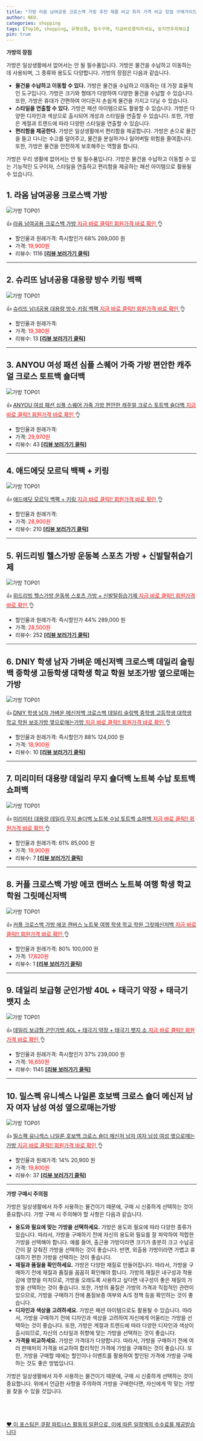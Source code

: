```yaml
---
title: "가방 라옴 남여공용 크로스백 가방 추천 제품 비교 최저 가격 비교 장점 구매가이드"
author: NEO.
categories: shopping
tags: [Top10, shopping, 유행상품, 필수구매, 지금바로클릭하세요, 놓치면후회해요]
pin: true
---
```

**가방의 장점**

가방은 일상생활에서 없어서는 안 될 필수품입니다. 가방은 물건을 수납하고 이동하는 데 사용되며, 그 종류와 용도도 다양합니다. 가방의 장점은 다음과 같습니다.

* **물건을 수납하고 이동할 수 있다.** 가방은 물건을 수납하고 이동하는 데 가장 효율적인 도구입니다. 가방은 크기와 형태가 다양하여 다양한 물건을 수납할 수 있습니다. 또한, 가방은 휴대가 간편하여 어디든지 손쉽게 물건을 가지고 다닐 수 있습니다.
* **스타일을 연출할 수 있다.** 가방은 패션 아이템으로도 활용할 수 있습니다. 가방은 다양한 디자인과 색상으로 출시되어 개성과 스타일을 연출할 수 있습니다. 또한, 가방은 계절과 트렌드에 따라 다양한 스타일을 연출할 수 있습니다.
* **편리함을 제공한다.** 가방은 일상생활에서 편리함을 제공합니다. 가방은 손으로 물건을 들고 다니는 수고를 덜어주고, 물건을 분실하거나 잃어버릴 위험을 줄여줍니다. 또한, 가방은 물건을 안전하게 보호해주는 역할을 합니다.

가방은 우리 생활에 없어서는 안 될 필수품입니다. 가방은 물건을 수납하고 이동할 수 있는 기능적인 도구이자, 스타일을 연출하고 편리함을 제공하는 패션 아이템으로 활용될 수 있습니다.

   

## 1. 라옴 남여공용 크로스백 가방

![가방 TOP01](https://thumbnail7.coupangcdn.com/thumbnails/remote/490x490ex/image/vendor_inventory/6bdd/df576542fc115d59cde65dfdd2b642ac58eaad6e3091c1ed16a7a10df352.png)


👍 [라옴 남여공용 크로스백 가방 <font color=red> 지금 바로 클릭!! 회원가격 바로 확인 </font> ](https://link.coupang.com/re/AFFSDP?lptag=AF3617701&subid=GithubCoopas&pageKey=7553268193&traceid=V0-153&itemId=19883116337&vendorItemId=86889618504) 👌 


- 할인율과 원래가격: 즉시할인가 68%  269,000   원
- 가격: <span style='color:red'>19,900원</span>
- 리뷰수: 1116  [**[리뷰 보러가기 클릭]**](https://link.coupang.com/re/AFFSDP?lptag=AF3617701&subid=GithubCoopas&pageKey=7553268193&traceid=V0-153&itemId=19883116337&vendorItemId=86889618504)

---


   

## 2. 슈리뜨 남녀공용 대용량 방수 키링 백팩

![가방 TOP01](https://thumbnail10.coupangcdn.com/thumbnails/remote/490x490ex/image/vendor_inventory/f375/8429104371cc84040d4d84b302f79c9ef26fdbf56c7944fe4165ea6fade3.png)


👍 [슈리뜨 남녀공용 대용량 방수 키링 백팩 <font color=red> 지금 바로 클릭!! 회원가격 바로 확인 </font> ](https://link.coupang.com/re/AFFSDP?lptag=AF3617701&subid=GithubCoopas&pageKey=6481843215&traceid=V0-153&itemId=14192825957&vendorItemId=81438491695) 👌 


- 할인율과 원래가격: 
- 가격: <span style='color:red'>19,380원</span>
- 리뷰수: 13  [**[리뷰 보러가기 클릭]**](https://link.coupang.com/re/AFFSDP?lptag=AF3617701&subid=GithubCoopas&pageKey=6481843215&traceid=V0-153&itemId=14192825957&vendorItemId=81438491695)

---


   

## 3. ANYOU 여성 패션 심플 스퀘어 가죽 가방 편안한 캐주얼 크로스 토트백 숄더백

![가방 TOP01](https://thumbnail10.coupangcdn.com/thumbnails/remote/490x490ex/image/vendor_inventory/b182/c458be37f4363882aec927a3d3aa405024f444621405bad79c0d443f5868.jpg)


👍 [ANYOU 여성 패션 심플 스퀘어 가죽 가방 편안한 캐주얼 크로스 토트백 숄더백 <font color=red> 지금 바로 클릭!! 회원가격 바로 확인 </font> ](https://link.coupang.com/re/AFFSDP?lptag=AF3617701&subid=GithubCoopas&pageKey=7281963324&traceid=V0-153&itemId=18593669198&vendorItemId=86137786181) 👌 


- 할인율과 원래가격: 
- 가격: <span style='color:red'>29,970원</span>
- 리뷰수: 43  [**[리뷰 보러가기 클릭]**](https://link.coupang.com/re/AFFSDP?lptag=AF3617701&subid=GithubCoopas&pageKey=7281963324&traceid=V0-153&itemId=18593669198&vendorItemId=86137786181)

---


   

## 4. 애드에딧 모르딕 백팩 + 키링

![가방 TOP01](https://thumbnail10.coupangcdn.com/thumbnails/remote/490x490ex/image/retail/images/13127573029058572-909fef71-ebc7-4234-9493-a70736ab27bf.jpg)


👍 [애드에딧 모르딕 백팩 + 키링 <font color=red> 지금 바로 클릭!! 회원가격 바로 확인 </font> ](https://link.coupang.com/re/AFFSDP?lptag=AF3617701&subid=GithubCoopas&pageKey=5876810289&traceid=V0-153&itemId=10297413871&vendorItemId=70005414885) 👌 


- 할인율과 원래가격: 
- 가격: <span style='color:red'>28,900원</span>
- 리뷰수: 210  [**[리뷰 보러가기 클릭]**](https://link.coupang.com/re/AFFSDP?lptag=AF3617701&subid=GithubCoopas&pageKey=5876810289&traceid=V0-153&itemId=10297413871&vendorItemId=70005414885)

---


   

## 5. 위드리빙 헬스가방 운동복 스포츠 가방 + 신발탈취습기제

![가방 TOP01](https://thumbnail10.coupangcdn.com/thumbnails/remote/490x490ex/image/retail/images/3795709280029367-08b08643-fa5a-4184-b0ef-bef4ee388789.jpeg)


👍 [위드리빙 헬스가방 운동복 스포츠 가방 + 신발탈취습기제 <font color=red> 지금 바로 클릭!! 회원가격 바로 확인 </font> ](https://link.coupang.com/re/AFFSDP?lptag=AF3617701&subid=GithubCoopas&pageKey=6060878075&traceid=V0-153&itemId=11144553080&vendorItemId=78422930920) 👌 


- 할인율과 원래가격: 즉시할인가 44%  289,000   원
- 가격: <span style='color:red'>28,500원</span>
- 리뷰수: 252  [**[리뷰 보러가기 클릭]**](https://link.coupang.com/re/AFFSDP?lptag=AF3617701&subid=GithubCoopas&pageKey=6060878075&traceid=V0-153&itemId=11144553080&vendorItemId=78422930920)

---


   

## 6. DNIY 학생 남자 가벼운 메신저백 크로스백 데일리 슬링백 중학생 고등학생 대학생 학교 학원 보조가방 옆으로매는가방

![가방 TOP01](https://thumbnail6.coupangcdn.com/thumbnails/remote/490x490ex/image/vendor_inventory/d0f3/971fa7cb9cb99db948f776858616f5ef17cf741eb8ed069dd449946ebae1.jpg)


👍 [DNIY 학생 남자 가벼운 메신저백 크로스백 데일리 슬링백 중학생 고등학생 대학생 학교 학원 보조가방 옆으로매는가방 <font color=red> 지금 바로 클릭!! 회원가격 바로 확인 </font> ](https://link.coupang.com/re/AFFSDP?lptag=AF3617701&subid=GithubCoopas&pageKey=7223430231&traceid=V0-153&itemId=18311237224&vendorItemId=85436697785) 👌 


- 할인율과 원래가격: 즉시할인가 88%  124,000   원
- 가격: <span style='color:red'>18,900원</span>
- 리뷰수: 10  [**[리뷰 보러가기 클릭]**](https://link.coupang.com/re/AFFSDP?lptag=AF3617701&subid=GithubCoopas&pageKey=7223430231&traceid=V0-153&itemId=18311237224&vendorItemId=85436697785)

---


   

## 7. 미리미터 대용량 데일리 무지 숄더백 노트북 수납 토트백 쇼퍼백

![가방 TOP01](https://thumbnail8.coupangcdn.com/thumbnails/remote/490x490ex/image/vendor_inventory/0930/8349e608b2c60cb9cd13b86ed6fea5a71a46228556600e90b4318136edcb.jpg)


👍 [미리미터 대용량 데일리 무지 숄더백 노트북 수납 토트백 쇼퍼백 <font color=red> 지금 바로 클릭!! 회원가격 바로 확인 </font> ](https://link.coupang.com/re/AFFSDP?lptag=AF3617701&subid=GithubCoopas&pageKey=6925018683&traceid=V0-153&itemId=16736662236&vendorItemId=83918600931) 👌 


- 할인율과 원래가격: 61%  85,000   원
- 가격: <span style='color:red'>19,900원</span>
- 리뷰수: 7  [**[리뷰 보러가기 클릭]**](https://link.coupang.com/re/AFFSDP?lptag=AF3617701&subid=GithubCoopas&pageKey=6925018683&traceid=V0-153&itemId=16736662236&vendorItemId=83918600931)

---


   

## 8. 커플 크로스백 가방 에코 캔버스 노트북 여행 학생 학교 학원 그릿메신저백

![가방 TOP01](https://thumbnail9.coupangcdn.com/thumbnails/remote/490x490ex/image/vendor_inventory/cf7b/48c96d2fde50098e18151ef2a7bc2198141c473aa04ba604aab91bd14b05.jpg)


👍 [커플 크로스백 가방 에코 캔버스 노트북 여행 학생 학교 학원 그릿메신저백 <font color=red> 지금 바로 클릭!! 회원가격 바로 확인 </font> ](https://link.coupang.com/re/AFFSDP?lptag=AF3617701&subid=GithubCoopas&pageKey=6788797238&traceid=V0-153&itemId=15988600420&vendorItemId=83194326283) 👌 


- 할인율과 원래가격: 80%  100,000   원
- 가격: <span style='color:red'>17,820원</span>
- 리뷰수: 1  [**[리뷰 보러가기 클릭]**](https://link.coupang.com/re/AFFSDP?lptag=AF3617701&subid=GithubCoopas&pageKey=6788797238&traceid=V0-153&itemId=15988600420&vendorItemId=83194326283)

---


   

## 9. 데일리 보급형 군인가방 40L + 태극기 약장 + 태극기 뱃지 소

![가방 TOP01](https://thumbnail10.coupangcdn.com/thumbnails/remote/490x490ex/image/retail/images/2019/10/29/19/0/8c3af315-36da-4aec-a433-a991d55eabac.jpg)


👍 [데일리 보급형 군인가방 40L + 태극기 약장 + 태극기 뱃지 소 <font color=red> 지금 바로 클릭!! 회원가격 바로 확인 </font> ](https://link.coupang.com/re/AFFSDP?lptag=AF3617701&subid=GithubCoopas&pageKey=1251532439&traceid=V0-153&itemId=1051096047&vendorItemId=5517815385) 👌 


- 할인율과 원래가격: 즉시할인가 37%  239,000   원
- 가격: <span style='color:red'>16,650원</span>
- 리뷰수: 1145  [**[리뷰 보러가기 클릭]**](https://link.coupang.com/re/AFFSDP?lptag=AF3617701&subid=GithubCoopas&pageKey=1251532439&traceid=V0-153&itemId=1051096047&vendorItemId=5517815385)

---


   

## 10. 밀스펙 유니섹스 나일론 호보백 크로스 숄더 메신저 남자 여자 남성 여성 옆으로매는가방

![가방 TOP01](https://thumbnail6.coupangcdn.com/thumbnails/remote/490x490ex/image/vendor_inventory/a955/ea92a94b9702232b02d47a04dd47186ebd4cdd3a3b9efeb448a488a22443.jpg)


👍 [밀스펙 유니섹스 나일론 호보백 크로스 숄더 메신저 남자 여자 남성 여성 옆으로매는가방 <font color=red> 지금 바로 클릭!! 회원가격 바로 확인 </font> ](https://link.coupang.com/re/AFFSDP?lptag=AF3617701&subid=GithubCoopas&pageKey=6716423212&traceid=V0-153&itemId=15609727733&vendorItemId=82837902881) 👌 


- 할인율과 원래가격: 14%  20,900   원
- 가격: <span style='color:red'>19,800원</span>
- 리뷰수: 37  [**[리뷰 보러가기 클릭]**](https://link.coupang.com/re/AFFSDP?lptag=AF3617701&subid=GithubCoopas&pageKey=6716423212&traceid=V0-153&itemId=15609727733&vendorItemId=82837902881)

---
**가방 구매시 주의점**

가방은 일상생활에서 자주 사용하는 물건이기 때문에, 구매 시 신중하게 선택하는 것이 중요합니다. 가방 구매 시 주의해야 할 사항은 다음과 같습니다.

* **용도와 필요에 맞는 가방을 선택하세요.** 가방은 용도와 필요에 따라 다양한 종류가 있습니다. 따라서, 가방을 구매하기 전에 자신의 용도와 필요를 잘 파악하여 적합한 가방을 선택해야 합니다. 예를 들어, 출근용 가방이라면 크기가 충분히 크고 수납공간이 잘 갖춰진 가방을 선택하는 것이 좋습니다. 반면, 외출용 가방이라면 가볍고 휴대하기 편한 가방을 선택하는 것이 좋습니다.
* **재질과 품질을 확인하세요.** 가방은 다양한 재질로 만들어집니다. 따라서, 가방을 구매하기 전에 재질과 품질을 꼼꼼히 확인해야 합니다. 가방의 재질은 내구성과 착용감에 영향을 미치므로, 가방을 오래도록 사용하고 싶다면 내구성이 좋은 재질의 가방을 선택하는 것이 좋습니다. 또한, 가방의 품질은 가방의 가격과 직접적인 관련이 있으므로, 가방을 구매하기 전에 품질보증 여부와 A/S 정책 등을 확인하는 것이 좋습니다.
* **디자인과 색상을 고려하세요.** 가방은 패션 아이템으로도 활용될 수 있습니다. 따라서, 가방을 구매하기 전에 디자인과 색상을 고려하여 자신에게 어울리는 가방을 선택하는 것이 좋습니다. 또한, 가방은 계절과 트렌드에 따라 다양한 디자인과 색상이 출시되므로, 자신의 스타일과 취향에 맞는 가방을 선택하는 것이 좋습니다.
* **가격을 비교하세요.** 가방은 가격대가 다양합니다. 따라서, 가방을 구매하기 전에 여러 판매처의 가격을 비교하여 합리적인 가격에 가방을 구매하는 것이 좋습니다. 또한, 가방을 구매할 때에는 할인이나 이벤트를 활용하여 할인된 가격에 가방을 구매하는 것도 좋은 방법입니다.

가방은 일상생활에서 자주 사용하는 물건이기 때문에, 구매 시 신중하게 선택하는 것이 중요합니다. 위에서 언급한 사항을 주의하여 가방을 구매한다면, 자신에게 딱 맞는 가방을 찾을 수 있을 것입니다.<br><br><br><br><br> [ ❤  이 포스팅은 쿠팡 파트너스 활동의 일환으로, 이에 따른 일정액의 수수료를 제공받습니다](https://link.coupang.com/a/bcEFyh)